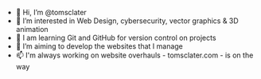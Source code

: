 - 👋 Hi, I’m @tomsclater
- 👀 I’m interested in Web Design, cybersecurity, vector graphics & 3D animation
- 🌱 I am learning Git and GitHub for version control on projects
- 💞️ I’m aiming to develop the websites that I manage
- 📫 I'm always working on website overhauls - tomsclater.com - is on the way

<!---
tomsclater/tomsclater is a ✨ special ✨ repository because its `README.md` (this file) appears on your GitHub profile.
You can click the Preview link to take a look at your changes.
--->
